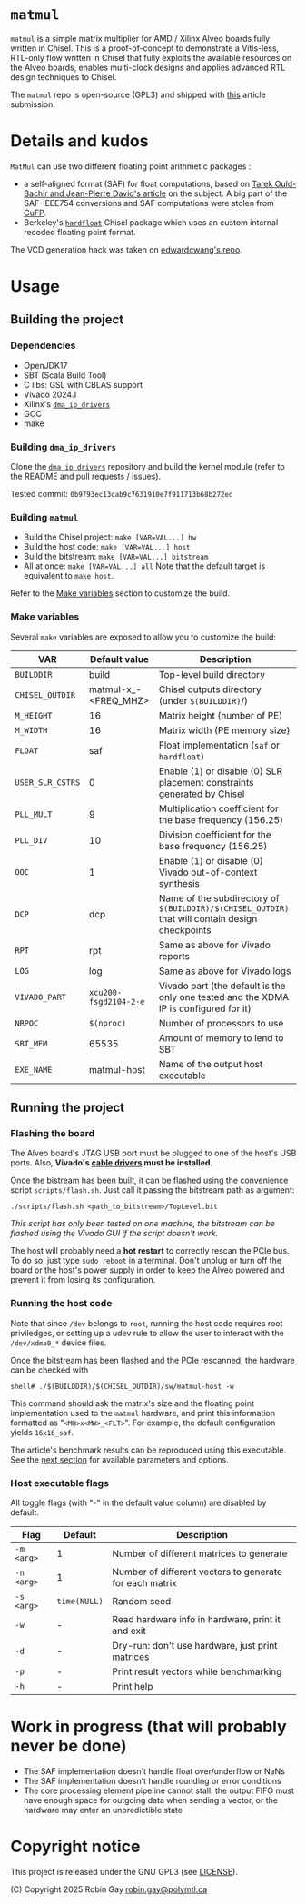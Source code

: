 # `matmul`

`matmul` is a simple matrix multiplier for AMD / Xilinx Alveo boards
fully written in Chisel. This is a proof-of-concept to demonstrate a
Vitis-less, RTL-only flow written in Chisel that fully exploits the
available resources on the Alveo boards, enables multi-clock designs
and applies advanced RTL design techniques to Chisel.

The `matmul` repo is open-source (GPL3) and shipped with
[this](link_to_be_added) article submission.

# Details and kudos

`MatMul` can use two different floating point arithmetic packages :
- a self-aligned format (SAF) for float computations, based on [Tarek Ould-Bachir and
  Jean-Pierre David's article](https://doi.org/10.1145/2457443.2457444) on the
  subject. A big part of the SAF-IEEE754 conversions and SAF computations were
  stolen from [CuFP](https://github.com/FahimeHajizadeh/Custom-Float-HLS.git).
- Berkeley's [`hardfloat`](https://github.com/ucb-bar/berkeley-hardfloat)
  Chisel package which uses an custom internal recoded floating point format.

The VCD generation hack was taken on [edwardcwang's
repo](https://github.com/edwardcwang/decoupled-serializer).

# Usage
## Building the project
### Dependencies
- OpenJDK17
- SBT (Scala Build Tool)
- C libs: GSL with CBLAS support
- Vivado 2024.1
- Xilinx's [`dma_ip_drivers`](https://github.com/Xilinx/dma_ip_drivers.git)
- GCC
- make

### Building `dma_ip_drivers`
Clone the
[`dma_ip_drivers`](https://github.com/Xilinx/dma_ip_drivers.git)
repository and build the kernel module (refer to the README and pull
requests / issues).

Tested commit: `0b9793ec13cab9c7631910e7f911713b68b272ed`

### Building `matmul`
- Build the Chisel project: `make [VAR=VAL...] hw`
- Build the host code: `make [VAR=VAL...] host`
- Build the bitstream: `make [VAR=VAL...] bitstream`
- All at once: `make [VAR=VAL...] all`
Note that the default target is equivalent to `make host`.

Refer to the [Make variables](#make-variables) section to customize
the build.

### Make variables
Several `make` variables are exposed to allow you to customize the
build:

| VAR              | Default value                       | Description                                                                                     |
|------------------|-------------------------------------|-------------------------------------------------------------------------------------------------|
| `BUILDDIR`       | build                               | Top-level build directory                                                                       |
| `CHISEL_OUTDIR`  | matmul-<MH>x<MW>_<FLOAT>-<FREQ_MHZ> | Chisel outputs directory (under `$(BUILDDIR)`/)                                                 |
| `M_HEIGHT`       | 16                                  | Matrix height (number of PE)                                                                    |
| `M_WIDTH`        | 16                                  | Matrix width (PE memory size)                                                                   |
| `FLOAT`          | saf                                 | Float implementation (`saf` or `hardfloat`)                                                     |
| `USER_SLR_CSTRS` | 0                                   | Enable (1) or disable (0) SLR placement constraints generated by Chisel                         |
| `PLL_MULT`       | 9                                   | Multiplication coefficient for the base frequency (156.25)                                      |
| `PLL_DIV`        | 10                                  | Division coefficient for the base frequency (156.25)                                            |
| `OOC`            | 1                                   | Enable (1) or disable (0) Vivado out-of-context synthesis                                       |
| `DCP`            | dcp                                 | Name of the subdirectory of `$(BUILDDIR)/$(CHISEL_OUTDIR)` that will contain design checkpoints |
| `RPT`            | rpt                                 | Same as above for Vivado reports                                                                |
| `LOG`            | log                                 | Same as above for Vivado logs                                                                   |
| `VIVADO_PART`    | `xcu200-fsgd2104-2-e`               | Vivado part (the default is the only one tested and the XDMA IP is configured for it)           |
| `NRPOC`          | `$(nproc)`                          | Number of processors to use                                                                     |
| `SBT_MEM`        | 65535                               | Amount of memory to lend to SBT                                                                 |
| `EXE_NAME`       | matmul-host                         | Name of the output host executable                                                              |

## Running the project
### Flashing the board
The Alveo board's JTAG USB port must be plugged to one of the host's
USB ports. Also, __Vivado's [cable drivers](
https://docs.amd.com/r/en-US/ug973-vivado-release-notes-install-license/Installing-Cable-Drivers
) must be installed__.

Once the bistream has been built, it can be flashed using the
convenience script `scripts/flash.sh`. Just call it passing the
bitstream path as argument:
```
./scripts/flash.sh <path_to_bitstream>/TopLevel.bit
```
_This script has only been tested on one machine, the bitstream can be
flashed using the Vivado GUI if the script doesn't work._

The host will probably need a **hot restart** to correctly rescan the
PCIe bus. To do so, just type `sudo reboot` in a terminal. Don't
unplug or turn off the board or the host's power supply in order to
keep the Alveo powered and prevent it from losing its configuration.

### Running the host code
Note that since `/dev` belongs to `root`, running the host code
requires root priviledges, or setting up a udev rule to allow the user
to interact with the `/dev/xdma0_*` device files.

Once the bitstream has been flashed and the PCIe rescanned, the
hardware can be checked with
```
shell# ./$(BUILDDIR)/$(CHISEL_OUTDIR)/sw/matmul-host -w
```
This command should ask the matrix's size and the floating point
implementation used to the `matmul` hardware, and print this
information formatted as "`<MH>x<MW>_<FLT>`". For example, the default
configuration yields `16x16_saf`.

The article's benchmark results can be reproduced using this
executable. See the [next section](#host-executable-flags) for
available parameters and options.

### Host executable flags

All toggle flags (with "-" in the default value column) are disabled
by default.

| Flag       | Default <arg> | Description                                             |
|------------|---------------|---------------------------------------------------------|
| `-m <arg>` | 1             | Number of different matrices to generate                |
| `-n <arg>` | 1             | Number of different vectors to generate for each matrix |
| `-s <arg>` | `time(NULL)`  | Random seed                                             |
| `-w`       | -             | Read hardware info in hardware, print it and exit       |
| `-d`       | -             | Dry-run: don't use hardware, just print matrices        |
| `-p`       | -             | Print result vectors while benchmarking                 |
| `-h`       | -             | Print help                                              |

# Work in progress (that will probably never be done)

- The SAF implementation doesn't handle float over/underflow or NaNs
- The SAF implementation doesn't handle rounding or error conditions
- The core processing element pipeline cannot stall: the output FIFO
  must have enough space for outgoing data when sending a vector, or
  the hardware may enter an unpredictible state

# Copyright notice
This project is released under the GNU GPL3 (see
[LICENSE](./LICENSE)).

(C) Copyright 2025 Robin Gay <robin.gay@polymtl.ca>

